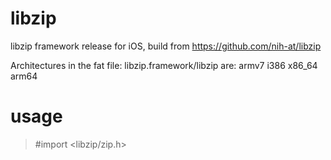 # libzip
libzip framework release for iOS, build from https://github.com/nih-at/libzip

Architectures in the fat file: libzip.framework/libzip are: armv7 i386 x86_64 arm64

# usage
> #import <libzip/zip.h>
